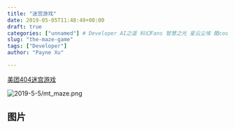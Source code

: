 ```yaml
---
title: "迷宫游戏"
date: 2019-05-05T11:48:49+08:00
draft: true
categories: ["unnamed"] # Developer AI之遥 科幻Fans 智慧之光 星云尘埃 酷cool玩
slug: "the-maze-game"
tags: ["Developer"]
author: "Payne Xu"

---
```


[美团404迷宫游戏]()

![2019-5-5/mt_maze.png](https://storage.blog.fliaping.com/2019-5-5/mt_maze.png?imageslim)

## 图片